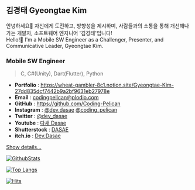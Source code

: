 ## 김경태 Gyeongtae Kim
안녕하세요👋 자신에게 도전하고, 방향성을 제시하며, 사람들과의 소통을 통해 개선해나가는 개발자, 소프트웨어 엔지니어 '김경태'입니다!   
Hello!👋 I'm a Mobile SW Engineer as a Challenger, Presenter, and Communicative Leader, Gyeongtae Kim.

### Mobile SW Engineer
> C, C#(Unity), Dart(Flutter), Python
- **Portfolio** : https://wheat-gambler-8c1.notion.site/Gyeongtae-Kim-27dd835dcf7442b9a2bf9631eb27978e
- **Email** : <codingpelican@plodio.com>
- **GitHub** : <https://github.com/Coding-Pelican>
- **Instagram** : [@dev.dasae](https://www.instagram.com/dev.dasae) [@coding_pelican](https://www.instagram.com/coding_pelican)
- **Twitter** : [@dev_dasae](https://twitter.com/dev_dasae)
- **Youtube** : [다새 Dasae](https://youtube.com/channel/UCZfDHIeuvgIl0NHbwe8T7aw)
- **Shutterstock** : [DASAE](https://www.shutterstock.com/g/DASAE)
- **itch.io** : [Dev.Dasae](https://coding-pelican.itch.io/)

[Show details...](https://wheat-gambler-8c1.notion.site/Gyeongtae-Kim-27dd835dcf7442b9a2bf9631eb27978e)

[![GithubStats](https://github-readme-stats.vercel.app/api?username=Coding-Pelican&title_color=0067a3)](https://github.com/Coding-Pelican)

[![Top Langs](https://github-readme-stats.vercel.app/api/top-langs/?username=Coding-Pelican&title_color=0067a3&layout=compact)](https://github.com/anuraghazra/github-readme-stats)

[![Hits](https://hits.seeyoufarm.com/api/count/incr/badge.svg?url=https%3A%2F%2Fgithub.com%2FCoding-Pelican)](https://github.com/Coding-Pelican)

<!--
**Coding-Pelican/Coding-Pelican** is a ✨ _special_ ✨ repository because its `README.md` (this file) appears on your GitHub profile.

Here are some ideas to get you started:

- 🔭 I’m currently working on ...
- 🌱 I’m currently learning ...
- 👯 I’m looking to collaborate on ...
- 🤔 I’m looking for help with ...
- 💬 Ask me about ...
- 📫 How to reach me: ...
- 😄 Pronouns: ...
- ⚡ Fun fact: ...
-->
